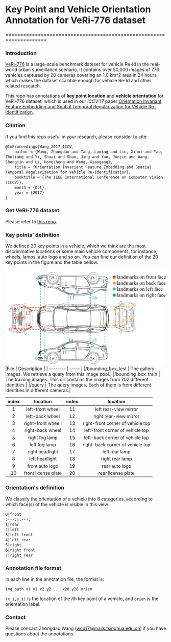 # Key Point and Vehicle Orientation Annotation for VeRi-776 dataset
====================================================================
### Introduction
[VeRi-776](https://github.com/VehicleReId/VeRidataset) is a large-scale benchmark dateset for vehicle Re-Id in the real-world urban surveillance scenario. 
It contains over 50,000 images of 776 vehicles captured by 20 cameras covering an 1.0 km^2 area in 24 hours, which makes the dataset scalable enough for vehicle Re-Id and other related research.

This repo has annotations of **key point location** and **vehicle orientation** for VeRi-776 dataset, which is used in our 
*ICCV'17* paper [Orientation Invariant Feature Embedding and Spatial Temporal Regularization for Vehicle Re-identification](http://openaccess.thecvf.com/content_ICCV_2017/papers/Wang_Orientation_Invariant_Feature_ICCV_2017_paper.pdf).

### Citation

If you find this repo useful in your research, please consider to cite:

	@InProceedings{Wang_2017_ICCV,
		author = {Wang, Zhongdao and Tang, Luming and Liu, Xihui and Yao, Zhuliang and Yi, Shuai and Shao, Jing and Yan, Junjie and Wang, Shengjin and Li, Hongsheng and Wang, Xiaogang},
		title = {Orientation Invariant Feature Embedding and Spatial Temporal Regularization for Vehicle Re-Identification},
		booktitle = {The IEEE International Conference on Computer Vision (ICCV)},
		month = {Oct},
		year = {2017}
	}

### Get VeRi-776 dataset
Please refer to [this repo](https://github.com/VehicleReId/VeRidataset).

### Key points' definition
We defined 20 key points in a vehicle, which we think are the most discriminative locations or some main vehicle components, 
for instance, wheels, lamps, auto logo and so on. You can find our definition of the 20 key points in the figure and the table bellow.

![definetion](figure/keypoint.jpg)
|File  | Description | 
| --------   | -----  |
|/bounding_box_test  | The gallery images. We retrieve a query from this image pool.|
|/bounding_box_train  | The training images. This dir contains the images from 702 different identities.|
|/query  | The query images. Each of them is from different identities in different cameras.|


|index |location |index |location |
|:---:|:------:|:---:|:------:|
|1 |left-front wheel |11 |left rear-view mirror |
|2 |left-back wheel |12 |right rear-view mirror |
|3 |right-front whee l|13 |right-front corner of vehicle top |
|4 |right-back wheel |14 |left-front corner of vehicle top |
|5 |right fog lamp |15 |left-back corner of vehicle top |
|6 |left fog lamp |16 |right-back corner of vehicle top |
|7 |right headlight |17 |left rear lamp |
|8 |left headlight |18 |right rear lamp |
|9 |front auto logo |19 |rear auto logo |
|10 |front license plate |20 |rear license plate |

### Orientation's definition

We classify the orientation of a vehicle into 8 categories, according to which face(s) of the vehicle is visible in this view :

	0|front 
	:---:|:---:
	1|rear
	2|left
	3|left front
	4|left rear
	5|right
	6|right front
	7|right rear

### Annotation file format

In each line in the annotation file, the format is:
```Shell
img_path x1 y1 x2 y2 ... x20 y20 orien
```
```(x_i,y_i)``` is the location of the *i*th key point of a vehicle, and ```orien``` is the orientation label.

### Contact
Please concact Zhongdao Wang (wcd17@mails.tsinghua.edu.cn) if you have questions about the annotations.